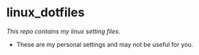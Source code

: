 # linux_dotfiles

_This repo contains my linux setting files._

* These are my personal settings and may not be useful for you.

